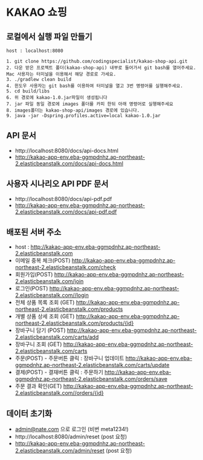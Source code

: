 # KAKAO 쇼핑

## 로컬에서 실행 파일 만들기
```text
host : localhost:8080

1. git clone https://github.com/codingspecialist/kakao-shop-api.git
2. 다운 받은 프로젝트 폴더(kakao-shop-api) 내부로 들어가서 git bash를 열어주세요. Mac 사용자는 터미널을 이용해서 해당 경로로 가세요.
3. ./gradlew clean build
4. 윈도우 사용자는 git bash를 이용하여 터미널을 열고 3번 명령어를 실행해주세요.
5. cd build/libs
6. 위 경로에 kakao-1.0.jar파일이 생성됩니다
7. jar 파일 동일 경로에 images 폴더를 카피 한뒤 아래 명령어로 실행해주세요
8. images폴더는 kakao-shop-api/images 경로에 있습니다.
9. java -jar -Dspring.profiles.active=local kakao-1.0.jar
```

## API 문서
- http://localhost:8080/docs/api-docs.html
- http://kakao-app-env.eba-ggmpdnhz.ap-northeast-2.elasticbeanstalk.com/docs/api-docs.html

## 사용자 시나리오 API PDF 문서
- http://localhost:8080/docs/api-pdf.pdf
- http://kakao-app-env.eba-ggmpdnhz.ap-northeast-2.elasticbeanstalk.com/docs/api-pdf.pdf

## 배포된 서버 주소
- host : http://kakao-app-env.eba-ggmpdnhz.ap-northeast-2.elasticbeanstalk.com
- 이메일 중복 체크(POST) http://kakao-app-env.eba-ggmpdnhz.ap-northeast-2.elasticbeanstalk.com/check
- 회원가입(POST) http://kakao-app-env.eba-ggmpdnhz.ap-northeast-2.elasticbeanstalk.com/join
- 로그인(POST) http://kakao-app-env.eba-ggmpdnhz.ap-northeast-2.elasticbeanstalk.com//login
- 전체 상품 목록 조회 (GET) http://kakao-app-env.eba-ggmpdnhz.ap-northeast-2.elasticbeanstalk.com/products
- 개별 상품 상세 조회 (GET) http://kakao-app-env.eba-ggmpdnhz.ap-northeast-2.elasticbeanstalk.com/products/{id}
- 장바구니 담기 (POST) http://kakao-app-env.eba-ggmpdnhz.ap-northeast-2.elasticbeanstalk.com/carts/add
- 장바구니 조회 (GET) http://kakao-app-env.eba-ggmpdnhz.ap-northeast-2.elasticbeanstalk.com/carts
- 주문(POST) - 주문버튼 클릭 : 장바구니 업데이트 http://kakao-app-env.eba-ggmpdnhz.ap-northeast-2.elasticbeanstalk.com/carts/update
- 결제(POST) - 결재버튼 클릭 : 주문하기 http://kakao-app-env.eba-ggmpdnhz.ap-northeast-2.elasticbeanstalk.com/orders/save
- 주문 결과 확인(GET) http://kakao-app-env.eba-ggmpdnhz.ap-northeast-2.elasticbeanstalk.com//orders/{id}

## 데이터 초기화
- admin@nate.com 으로 로그인 (비번 meta1234!)
- http://localhost:8080/admin/reset (post 요청)
- http://kakao-app-env.eba-ggmpdnhz.ap-northeast-2.elasticbeanstalk.com/admin/reset (post 요청)
